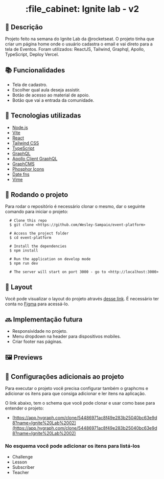 <h1 align="center">:file_cabinet: Ignite lab - v2</h1>

## :memo: Descrição
Projeto feito na semana do Ignite Lab da @rocketseat. O projeto tinha que criar um página home onde o usuário cadastra o email e vai direto para a tela de Eventos. Foram utilizados: ReactJS, Tailwind, Graphql, Apollo, TypeScript, Deploy Vercel.

## :books: Funcionalidades
* Tela de cadastro.
* Escolher qual aula deseja assistir.
* Botão de acesso ao material de apoio.
* Botão que vai a entrada da comunidade.

## :wrench: Tecnologias utilizadas
* [Node.js](https://nodejs.org/en/)
* [Vite](https://vitejs.dev/)
* [React](https://pt-br.reactjs.org/)
* [Tailwind CSS](https://tailwindcss.com/)
* [TypeScript](https://www.typescriptlang.org/)
* [GraphQL](https://graphql.org/)
* [Apollo Client GraphQL](https://www.apollographql.com/)
* [GraphCMS](https://www.apollographql.com/)
* [Phosphor Icons](https://phosphoricons.com/)
* [Date fns](https://date-fns.org/)
* [Vime](https://vimejs.com/)

## :rocket: Rodando o projeto
Para rodar o repositório é necessário clonar o mesmo, dar o seguinte comando para iniciar o projeto:
```
  # Clone this repo
  $ git clone <https://github.com/Wesley-Sampaio/event-platform>

  # Access the project folder
  $ cd event-platform

  # Install the dependencies
  $ npm install

  # Run the application on develop mode
  $ npm run dev

  # The server will start on port 3000 - go to <http://localhost:3000>
```
## :bookmark: Layout
Você pode visualizar o layout do projeto através [desse link](<https://www.figma.com/community/file/1120711251998877938>). É necessário ter conta no [Figma](http://figma.com/) para acessá-lo.

## :soon: Implementação futura
* Responsividade no projeto.
* Menu dropdown na header para dispositivos mobiles.
* Criar footer nas páginas.

## :framed_picture: Previews

## :satellite: Configurações adicionais ao projeto
Para executar o projeto você precisa configurar também o graphcms e adicionar os itens para que consiga adicionar e ler itens na aplicação.

O link abaixo, tem o schema que você pode clonar e usar como base para entender o projeto:

- [https://app.hygraph.com/clone/54486971ac8f49e283b25040bc63e9d8?name=Ignite%20Lab%2002](https://app.hygraph.com/clone/54486971ac8f49e283b25040bc63e9d8?name=Ignite%20Lab%2002)

### No esquema você pode adicionar os itens para listá-los

* Challenge
* Lesson
* Subscriber
* Teacher
